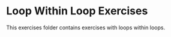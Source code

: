 Loop Within Loop Exercises  
====================

This exercises folder contains exercises with loops within loops. 
